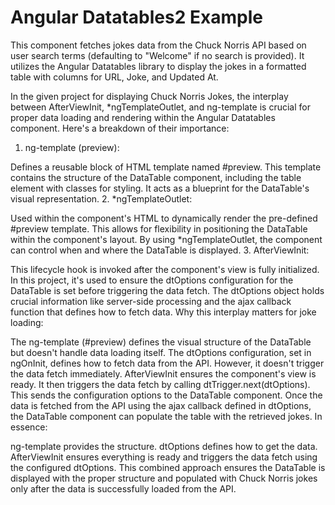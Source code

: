 # Angular Datatables2 Example

This component fetches jokes data from the Chuck Norris API based on user search terms (defaulting to "Welcome" if no search is provided). It utilizes the Angular Datatables library to display the jokes in a formatted table with columns for URL, Joke, and Updated At.

In the given project for displaying Chuck Norris Jokes, the interplay between AfterViewInit, *ngTemplateOutlet, and ng-template is crucial for proper data loading and rendering within the Angular Datatables component. Here's a breakdown of their importance:

1. ng-template (preview):

Defines a reusable block of HTML template named #preview.
This template contains the structure of the DataTable component, including the table element with classes for styling.
It acts as a blueprint for the DataTable's visual representation.
2. *ngTemplateOutlet:

Used within the component's HTML to dynamically render the pre-defined #preview template.
This allows for flexibility in positioning the DataTable within the component's layout.
By using *ngTemplateOutlet, the component can control when and where the DataTable is displayed.
3. AfterViewInit:

This lifecycle hook is invoked after the component's view is fully initialized.
In this project, it's used to ensure the dtOptions configuration for the DataTable is set before triggering the data fetch.
The dtOptions object holds crucial information like server-side processing and the ajax callback function that defines how to fetch data.
Why this interplay matters for joke loading:

The ng-template (#preview) defines the visual structure of the DataTable but doesn't handle data loading itself.
The dtOptions configuration, set in ngOnInit, defines how to fetch data from the API. However, it doesn't trigger the data fetch immediately.
AfterViewInit ensures the component's view is ready. It then triggers the data fetch by calling dtTrigger.next(dtOptions). This sends the configuration options to the DataTable component.
Once the data is fetched from the API using the ajax callback defined in dtOptions, the DataTable component can populate the table with the retrieved jokes.
In essence:

ng-template provides the structure.
dtOptions defines how to get the data.
AfterViewInit ensures everything is ready and triggers the data fetch using the configured dtOptions.
This combined approach ensures the DataTable is displayed with the proper structure and populated with Chuck Norris jokes only after the data is successfully loaded from the API.
